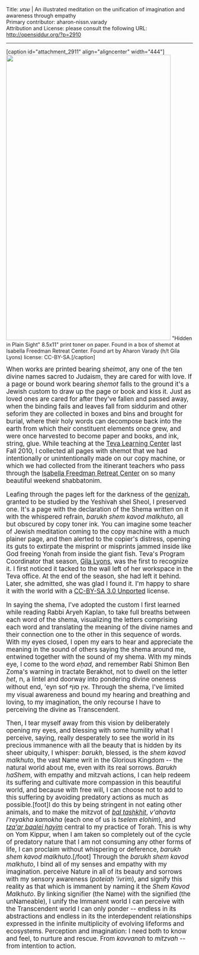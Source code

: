<html>
<head></head>
<body>
Title: שמע | An illustrated meditation on the unification of imagination and awareness through empathy<br />
Primary contributor: aharon-nissn.varady<br />
Attribution and License: please consult the following URL: <a href="http://opensiddur.org/?p=2910">http://opensiddur.org/?p=2910</a>
<p />
<hr />

[caption id="attachment_2911" align="aligncenter" width="444"]<img src="https://opensiddur.org/wp-content/uploads/2011/03/Barukh-Shem-Kavod-Malkhuto-Aharon-Varady-CC-BY-SA-3.0-Unported.png" alt="" width="444" height="768" class="size-full wp-image-2911" /> "Hidden in Plain Sight" 8.5x11" print toner on paper. Found in a box of shemot at Isabella Freedman Retreat Center. Found art by Aharon Varady  (h/t Gila Lyons) license: CC-BY-SA.[/caption]

<div class="english" style="font-size: 1.2em;">
When works are printed bearing <em>sheimot</em>, any one of the ten divine names sacred to Judaism, they are cared for with love. If a page or bound work bearing <em>shemot</em> falls to the ground it's a Jewish custom to draw up the page or book and kiss it. Just as loved ones are cared for after they've fallen and passed away, when the binding fails and leaves fall from siddurim and other seforim they are collected in boxes and bins and brought for burial, where their holy words can decompose back into the earth from which their constituent elements once grew, and were once harvested to become paper and books, and ink, string, glue. While teaching at the <a href="http://hazon.org/teva">Teva Learning Center</a> last Fall 2010, I collected all pages with shemot that we had intentionally or unintentionally made on our copy machine, or which we had collected from the itinerant teachers who pass through the <a href="http://www.isabellafreedman.org/">Isabella Freedman Retreat Center</a> on so many beautiful weekend shabbatonim.

Leafing through the pages left for the darkness of the <a href="https://secure.wikimedia.org/wikipedia/en/wiki/Geniza">genizah</a>, granted to be studied by the Yeshivah shel Sheol, I preserved one. It's a page with the declaration of the Shema written on it with the whispered refrain, <em>barukh shem kavod malkhuto</em>, all but obscured by copy toner ink. You can imagine some teacher of Jewish meditation coming to the copy machine with a much plainer page, and then alerted to the copier's distress, opening its guts to extirpate the misprint or misprints jammed inside like God freeing Yonah from inside the giant fish. Teva's Program Coordinator that season, <a href="http://web.archive.org/web/20101122215118/http://forward.com/authors/gila-lyons/">Gila Lyons</a>, was the first to recognize it. I first noticed it tacked to the wall left of her workspace in the Teva office. At the end of the season, she had left it behind. Later, she admitted, she was glad I found it. I'm happy to share it with the world with a <a href="http://creativecommons.org/licenses/by-sa/3.0/">CC-BY-SA 3.0 Unported</a> license.

In saying the shema, I've adopted the custom I first learned while reading Rabbi Aryeh Kaplan, to take full breaths between each word of the shema, visualizing the letters comprising each word and translating the meaning of the divine names and their connection one to the other in this sequence of words. With my eyes closed, I open my ears to hear and appreciate the meaning in the sound of others saying the shema around me, entwined together with the sound of my shema. With my minds eye, I come to the word <em>eḥad</em>, and remember Rabi Shimon Ben Zoma's warning in tractate Berakhot, not to dwell on the letter <em>ḥet</em>, <span class="hebrew" lang="he" size="large">ח</span>, a lintel and doorway into pondering divine oneness without end,  'eyn sof <span class="hebrew" lang="he" size="large">אֵין סוֺף</span>. Through the shema, I've limited my visual awareness and bound my hearing and breathing and loving, to my imagination, the only recourse I have to perceiving the divine as Transcendent.

Then, I tear myself away from this vision by deliberately opening my eyes, and blessing with some humility what I perceive, saying, really desperately to see the world in its precious immanence with all the beauty that is hidden by its sheer ubiquity, I whisper: <em>barukh</em>, blessed, is the <em>shem kavod malkhuto</em>, the vast Name writ in the Glorious Kingdom -- the natural world about me, even with its real sorrows. <em>Barukh haShem</em>, with empathy and mitzvah actions, I can help redeem its suffering and cultivate more compassion in this beautiful world, and because with free will, I can choose not to add to this suffering by avoiding predatory actions as much as possible.[foot]I do this by being stringent in not eating other animals, and to make the mitzvot of <em><a href="https://secure.wikimedia.org/wikipedia/en/wiki/Bal_tashkhit">bal tashkhit</a></em>, <em>v'ahavta l'reyakha kamokha</em> (each one of us is <em>tselem elohim</em>), and <em><a href="https://secure.wikimedia.org/wikipedia/en/wiki/Tza%27ar_ba%27alei_chayim">tza'ar baalei ḥayim</a></em> central to my practice of Torah. This is why on Yom Kippur, when I am taken so completely out of the cycle of predatory nature that I am not consuming any other forms of life, I can proclaim without whispering or deference, <em>barukh shem kavod malkhuto</em>.[/foot] Through the <em>barukh shem kavod malkhuto</em>, I bind all of my senses and empathy with my imagination. perceive Nature in all of its beauty and sorrows with my sensory awareness (<em>poteiaḥ 'ivrim</em>), and signify this reality as that which is immanent by naming it the <em>Shem Kavod Malkhuto</em>. By linking signifier (the Name) with the signified (the unNameable), I unify the Immanent world I can perceive with the Transcendent world I can only ponder -- endless in its abstractions and endless in its the interdependent relationships expressed in the infinite multiplicity of evolving lifeforms and ecosystems. Perception and imagination: I need both to know and feel, to nurture and rescue. From <em>kavvanah</em> to <em>mitzvah</em> -- from intention to action.
</div>
</body>
</html>